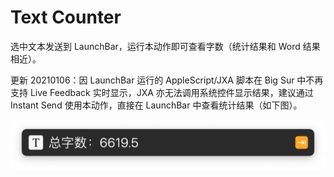 # Text Counter

选中文本发送到 LaunchBar，运行本动作即可查看字数（统计结果和 Word 结果相近）。

更新 20210106：因 LaunchBar 运行的 AppleScript/JXA 脚本在 Big Sur 中不再支持 Live Feedback 实时显示，JXA 亦无法调用系统控件显示结果，建议通过 Instant Send 使用本动作，直接在 LaunchBar 中查看统计结果（如下图）。

![title](img.png)